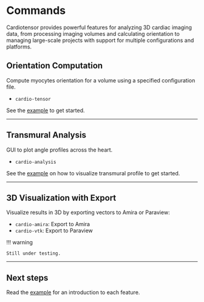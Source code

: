 # Commands

Cardiotensor provides powerful features for analyzing 3D cardiac imaging data, from processing imaging volumes and calculating orientation to managing large-scale projects with support for multiple configurations and platforms.

## Orientation Computation

Compute myocytes orientation for a volume using a specified configuration file.

- `cardio-tensor`

See the [example](./examples.md) to get started.

---

## Transmural Analysis

GUI to plot angle profiles across the heart.

- `cardio-analysis`

See the [example](././examples.md#visualizing-transmural-profiles) on how to visualize transmural profile to get started.

---

## 3D Visualization with Export

Visualize results in 3D by exporting vectors to Amira or Paraview:

- `cardio-amira`: Export to Amira
- `cardio-vtk`: Export to Paraview

!!! warning

    Still under testing.

---

## Next steps

Read the [example](./examples.md) for an introduction to each feature.